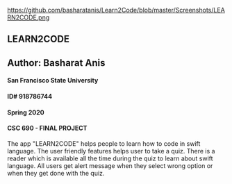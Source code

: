 https://github.com/basharatanis/Learn2Code/blob/master/Screenshots/LEARN2CODE.png
## LEARN2CODE
## Author: Basharat Anis 
#### San Francisco State University
#### ID# 918786744
#### Spring 2020 
#### CSC 690 - FINAL PROJECT

The app "LEARN2CODE" helps people to learn how to code in swift language.
The user friendly features helps user to take a quiz.
There is a reader which is available all the time during the quiz to learn about swift language. 
All users get alert message when they select wrong option or when they get done with the quiz. 

